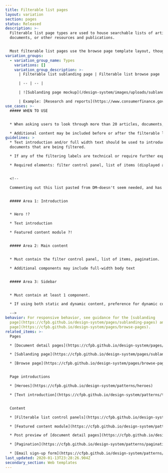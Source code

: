 ```yaml
---
title: Filterable list pages
layout: variation
section: pages
status: Released
description: >-
  Filterable list page types are used to house searchable lists of articles,
  documents, or other resources and publications.


  Most filterable list pages use the browse page template layout, though in rare cases they can be housed on a sublanding page template layout. The filterable list itself is composed of post preview components that link to individual document detail pages.
variation_groups:
  - variation_group_name: Types
    variations: []
    variation_group_description: >-
      | Filterable list sublanding page | Filterable list browse page |

      | -- | -- |

      | ![Sublanding page mockup](/design-system/images/uploads/sublanding_behavior_desktop-1.jpg) | ![Browse page mockup](/design-system/images/uploads/browse_behavior_desktop.jpg) |

      | Example: [Research and reports](https://www.consumerfinance.gov/data-research/research-reports/) | Example: [Final rules](https://www.consumerfinance.gov/policy-compliance/rulemaking/final-rules/)
use_cases: >-
  ##### WHEN TO USE


  * When asking users to look through more than 20 articles, documents, or resources.

  * Additional content may be included before or after the filterable list, but it is not encouraged. The filterable list should be the focus of the page.
guidelines: >
  * Text introduction and/or full width text should be used to introduce the
  documents that are being filtered.

  * If any of the filtering labels are technical or require further explanation (such as categories), a full width text element can be placed above the filter control panel to provide further explanation.

  * Required elements: filter control panel, list of items (displayed as post preview items) and pagination.


  <!--

  Commenting out this list pasted from DM—doesn't seem needed, and has some possibly outdated items


  ##### Area 1: Introduction


  * Hero !?

  * Text introduction

  * Featured content module ?!


  ##### Area 2: Main content


  * Must contain the filter control panel, list of items, pagination.

  * Additional components may include full-width body text


  ##### Area 3: Sidebar


  * Must contain at least 1 component.

  * If using both static and dynamic content, preference for dynamic content to appear above static content.

  -->
behavior: For responsive behavior, see guidance for the [sublanding
  page](https://cfpb.github.io/design-system/pages/sublanding-pages) and [browse
  page](https://cfpb.github.io/design-system/pages/browse-pages).
related_items: >-
  Pages

  * [Document detail pages](https://cfpb.github.io/design-system/pages/document-detail-pages)

  * [Sublanding page](https://cfpb.github.io/design-system/pages/sublanding-pages) 

  * [Browse page](https://cfpb.github.io/design-system/pages/browse-pages)


  Page introductions 

  * [Heroes](https://cfpb.github.io/design-system/patterns/heroes)

  * [Text introduction](https://cfpb.github.io/design-system/patterns/text-introductions)


  Content

  * [Filterable list control panels](https://cfpb.github.io/design-system/patterns/filterable-list-control-panels)

  * [Featured content module](https://cfpb.github.io/design-system/patterns/featured-content-module)

  * Post preview of [document detail pages](https://cfpb.github.io/design-system/pages/document-detail-pages)

  * [Pagination](https://cfpb.github.io/design-system/patterns/pagination)

  * [Email sign-up form](https://cfpb.github.io/design-system/patterns/e-mail-signup-forms)
last_updated: 2020-01-13T23:28:26.904Z
secondary_section: Web templates
---
```

